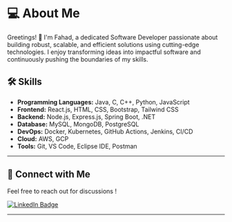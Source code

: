 # 💻 About Me

Greetings! 👋 I'm Fahad, a dedicated Software Developer passionate about building robust, scalable, and efficient solutions using cutting-edge technologies. I enjoy transforming ideas into impactful software and continuously pushing the boundaries of my skills.

## 🛠️ Skills

- **Programming Languages:** Java, C, C++, Python, JavaScript
- **Frontend:** React.js, HTML, CSS, Bootstrap, Tailwind CSS  
- **Backend:** Node.js, Express.js, Spring Boot, .NET  
- **Database:** MySQL, MongoDB, PostgreSQL  
- **DevOps:** Docker, Kubernetes, GitHub Actions, Jenkins, CI/CD  
- **Cloud:** AWS, GCP  
- **Tools:** Git, VS Code, Eclipse IDE, Postman   

---

## 🔗 **Connect with Me**  

Feel free to reach out for discussions !

[![LinkedIn Badge](https://img.shields.io/badge/LinkedIn-Fahad%20Khan-blue?logo=linkedin&style=flat-square)](https://www.linkedin.com/in/fahad-khan-50b141233/)  

---
